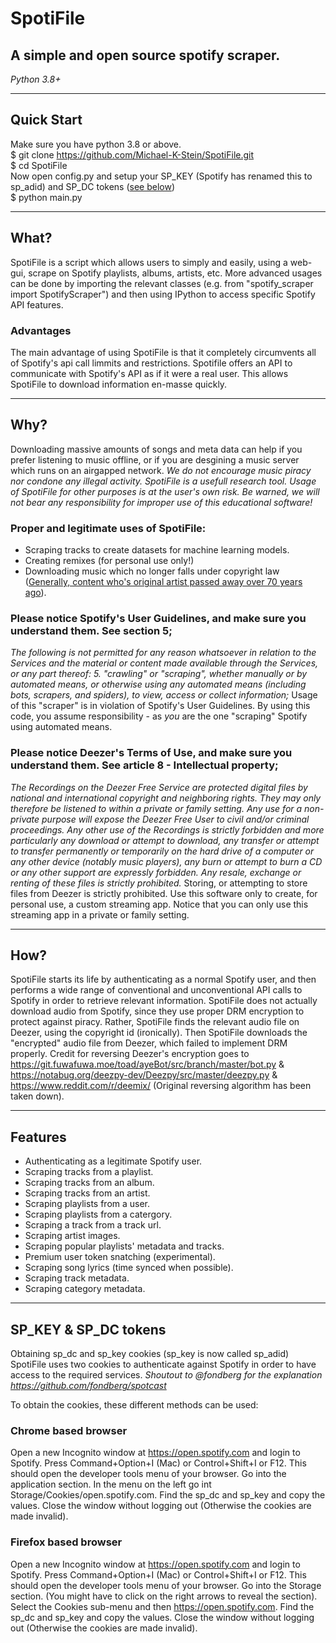 # SpotiFile
## A simple and open source spotify scraper.
*Python 3.8+*

---

## Quick Start
Make sure you have python 3.8 or above.  
$ git clone https://github.com/Michael-K-Stein/SpotiFile.git  
$ cd SpotiFile  
Now open config.py and setup your SP_KEY (Spotify has renamed this to sp_adid) and SP_DC tokens ([see below](https://github.com/Michael-K-Stein/SpotiFile#sp_key--sp_dc-tokens))  
$ python main.py  

---

## What?
SpotiFile is a script which allows users to simply and easily, using a web-gui, scrape on Spotify playlists, albums, artists, etc.
More advanced usages can be done by importing the relevant classes (e.g. from "spotify_scraper import SpotifyScraper") and then using IPython to access specific Spotify API features.
### Advantages
The main advantage of using SpotiFile is that it completely circumvents all of Spotify's api call limmits and restrictions. Spotifile offers an API to communicate with Spotify's API as if it were a real user.
This allows SpotiFile to download information en-masse quickly.

---

## Why?
Downloading massive amounts of songs and meta data can help if you prefer listening to music offline, or if you are desgining a music server which runs on an airgapped network.
*We do not encourage music piracy nor condone any illegal activity. SpotiFile is a usefull research tool. Usage of SpotiFile for other purposes is at the user's own risk. Be warned, we will not bear any responsibility for improper use of this educational software!*
### Proper and legitimate uses of SpotiFile:
+ Scraping tracks to create datasets for machine learning models.
+ Creating remixes (for personal use only!)
+ Downloading music which no longer falls under copyright law ([Generally, content who's original artist passed away over 70 years ago](https://www.copyright.gov/help/faq/faq-duration.html)).
### Please notice Spotify's User Guidelines, and make sure you understand them. See section 5; 
*The following is not permitted for any reason whatsoever in relation to the Services and the material or content made available through the Services, or any part thereof: 
5. "crawling" or "scraping", whether manually or by automated means, or otherwise using any automated means (including bots, scrapers, and spiders), to view, access or collect information;*
Usage of this "scraper" is in violation of Spotify's User Guidelines. By using this code, you assume responsibility - as *you* are the one "scraping" Spotify using automated means.
### Please notice Deezer's Terms of Use, and make sure you understand them. See article 8 - Intellectual property;
*The Recordings on the Deezer Free Service are protected digital files by national and international copyright and neighboring rights. They may only therefore be listened to within a private or family setting. Any use for a non-private purpose will expose the Deezer Free User to civil and/or criminal proceedings. Any other use of the Recordings is strictly forbidden and more particularly any download or attempt to download, any transfer or attempt to transfer permanently or temporarily on the hard drive of a computer or any other device (notably music players), any burn or attempt to burn a CD or any other support are expressly forbidden. Any resale, exchange or renting of these files is strictly prohibited.*
Storing, or attempting to store files from Deezer is strictly prohibited. Use this software only to create, for personal use, a custom streaming app. Notice that you can only use this streaming app in a private or family setting.

---

## How?
SpotiFile starts its life by authenticating as a normal Spotify user, and then performs a wide range of conventional and unconventional API calls to Spotify in order to retrieve relevant information.
SpotiFile does not actually download audio from Spotify, since they use proper DRM encryption to protect against piracy. Rather, SpotiFile finds the relevant audio file on Deezer, using the copyright id (ironically). Then SpotiFile downloads the "encrypted" audio file from Deezer, which failed to implement DRM properly. Credit for reversing Deezer's encryption goes to https://git.fuwafuwa.moe/toad/ayeBot/src/branch/master/bot.py & https://notabug.org/deezpy-dev/Deezpy/src/master/deezpy.py & https://www.reddit.com/r/deemix/ (Original reversing algorithm has been taken down).

---

## Features
+ Authenticating as a legitimate Spotify user.
+ Scraping tracks from a playlist.
+ Scraping tracks from an album.
+ Scraping tracks from an artist.
+ Scraping playlists from a user.
+ Scraping playlists from a catergory.
+ Scraping a track from a track url.
+ Scraping artist images.
+ Scraping popular playlists' metadata and tracks.
+ Premium user token snatching (experimental).
+ Scraping song lyrics (time synced when possible).
+ Scraping track metadata.
+ Scraping category metadata.

---

## SP_KEY & SP_DC tokens
Obtaining sp_dc and sp_key cookies (sp_key is now called sp_adid)
SpotiFile uses two cookies to authenticate against Spotify in order to have access to the required services.
*Shoutout to @fondberg for the explanation https://github.com/fondberg/spotcast*

To obtain the cookies, these different methods can be used:

### Chrome based browser
Open a new Incognito window at https://open.spotify.com and login to Spotify.
Press Command+Option+I (Mac) or Control+Shift+I or F12. This should open the developer tools menu of your browser.
Go into the application section.
In the menu on the left go int Storage/Cookies/open.spotify.com.
Find the sp_dc and sp_key and copy the values.
Close the window without logging out (Otherwise the cookies are made invalid).

### Firefox based browser
Open a new Incognito window at https://open.spotify.com and login to Spotify.
Press Command+Option+I (Mac) or Control+Shift+I or F12. This should open the developer tools menu of your browser.
Go into the Storage section. (You might have to click on the right arrows to reveal the section).
Select the Cookies sub-menu and then https://open.spotify.com.
Find the sp_dc and sp_key and copy the values.
Close the window without logging out (Otherwise the cookies are made invalid).

